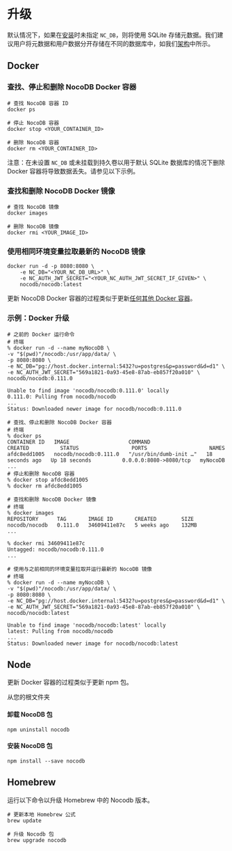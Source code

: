 # 升级

默认情况下，如果在[安装](https://docs.nocodb.com/getting-started/self-hosted/installation/auto-upstall)时未指定 `NC_DB`，则将使用 SQLite 存储元数据。我们建议用户将元数据和用户数据分开存储在不同的数据库中，如我们[架构](https://docs.nocodb.com/engineering/architecture)中所示。

## Docker [](https://docs.nocodb.com/getting-started/self-hosted/installation/aws-ecs/#docker "直接链接到 Docker")

### 查找、停止和删除 NocoDB Docker 容器 [](https://docs.nocodb.com/getting-started/self-hosted/installation/aws-ecs/#find-stop--delete-nocodb-docker-container "直接链接到查找、停止和删除 NocoDB Docker 容器")

```
# 查找 NocoDB 容器 ID
docker ps

# 停止 NocoDB 容器
docker stop <YOUR_CONTAINER_ID>

# 删除 NocoDB 容器
docker rm <YOUR_CONTAINER_ID>
```

注意：在未设置 `NC_DB` 或未挂载到持久卷以用于默认 SQLite 数据库的情况下删除 Docker 容器将导致数据丢失。请参见以下示例。

### 查找和删除 NocoDB Docker 镜像 [](https://docs.nocodb.com/getting-started/self-hosted/installation/aws-ecs/#find--remove-nocodb-docker-image "直接链接到查找和删除 NocoDB Docker 镜像")

```
# 查找 NocoDB 镜像
docker images

# 删除 NocoDB 镜像
docker rmi <YOUR_IMAGE_ID>
```

### 使用相同环境变量拉取最新的 NocoDB 镜像 [](https://docs.nocodb.com/getting-started/self-hosted/installation/aws-ecs/#pull-the-latest-nocodb-image-with-same-environment-variables "直接链接到使用相同环境变量拉取最新的 NocoDB 镜像")

```
docker run -d -p 8080:8080 \
    -e NC_DB="<YOUR_NC_DB_URL>" \
    -e NC_AUTH_JWT_SECRET="<YOUR_NC_AUTH_JWT_SECRET_IF_GIVEN>" \
    nocodb/nocodb:latest
```

更新 NocoDB Docker 容器的过程类似于更新[任何其他 Docker 容器](https://www.whitesourcesoftware.com/free-developer-tools/blog/update-docker-images/)。

### 示例：Docker 升级 [](https://docs.nocodb.com/getting-started/self-hosted/installation/aws-ecs/#example-docker-upgrade "直接链接到示例：Docker 升级")

```
# 之前的 Docker 运行命令
# 终端
% docker run -d --name myNocoDB \
-v "$(pwd)"/nocodb:/usr/app/data/ \
-p 8080:8080 \
-e NC_DB="pg://host.docker.internal:5432?u=postgres&p=password&d=d1" \
-e NC_AUTH_JWT_SECRET="569a1821-0a93-45e8-87ab-eb857f20a010" \
nocodb/nocodb:0.111.0

Unable to find image 'nocodb/nocodb:0.111.0' locally
0.111.0: Pulling from nocodb/nocodb
...
Status: Downloaded newer image for nocodb/nocodb:0.111.0

# 查找、停止和删除 NocoDB Docker 容器
# 终端
% docker ps
CONTAINER ID   IMAGE                   COMMAND                  CREATED          STATUS                 PORTS                    NAMES
afdc8edd1005   nocodb/nocodb:0.111.0   "/usr/bin/dumb-init …"   18 seconds ago   Up 18 seconds          0.0.0.0:8080->8080/tcp   myNocoDB
...
# 停止和删除 NocoDB 容器
% docker stop afdc8edd1005
% docker rm afdc8edd1005

# 查找和删除 NocoDB Docker 镜像
# 终端
% docker images
REPOSITORY      TAG       IMAGE ID       CREATED        SIZE
nocodb/nocodb   0.111.0   34609411e87c   5 weeks ago    132MB
...

% docker rmi 34609411e87c
Untagged: nocodb/nocodb:0.111.0
...

# 使用与之前相同的环境变量拉取并运行最新的 NocoDB 镜像
# 终端
% docker run -d --name myNocoDB \
-v "$(pwd)"/nocodb:/usr/app/data/ \
-p 8080:8080 \
-e NC_DB="pg://host.docker.internal:5432?u=postgres&p=password&d=d1" \
-e NC_AUTH_JWT_SECRET="569a1821-0a93-45e8-87ab-eb857f20a010" \
nocodb/nocodb:latest

Unable to find image 'nocodb/nocodb:latest' locally
latest: Pulling from nocodb/nocodb
...
Status: Downloaded newer image for nocodb/nocodb:latest
```

## Node [](https://docs.nocodb.com/getting-started/self-hosted/installation/aws-ecs/#node "直接链接到 Node")

更新 Docker 容器的过程类似于更新 npm 包。

从您的根文件夹

#### 卸载 NocoDB 包 [](https://docs.nocodb.com/getting-started/self-hosted/installation/aws-ecs/#uninstall-nocodb-package "直接链接到卸载 NocoDB 包")
```
npm uninstall nocodb
```

#### 安装 NocoDB 包 [](https://docs.nocodb.com/getting-started/self-hosted/installation/aws-ecs/#install-nocodb-package "直接链接到安装 NocoDB 包")

```
npm install --save nocodb
```

## Homebrew [](https://docs.nocodb.com/getting-started/self-hosted/installation/aws-ecs/#homebrew "直接链接到 Homebrew")

运行以下命令以升级 Homebrew 中的 Nocodb 版本。

```
# 更新本地 Homebrew 公式
brew update

# 升级 Nocodb 包
brew upgrade nocodb
```